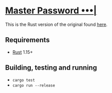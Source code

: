 # [Master Password •••|](http://masterpasswordapp.com)

This is the Rust version of the original found [here](https://github.com/Lyndir/MasterPassword).

## Requirements
- [Rust](https://www.rust-lang.org/en-US/install.html) 1.15+

## Building, testing and running
- `cargo test`
- `cargo run --release`
